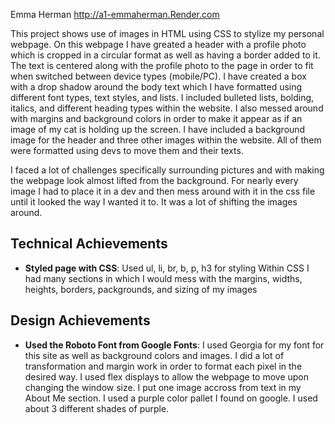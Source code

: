 Emma Herman
http://a1-emmaherman.Render.com

This project shows use of images in HTML using CSS to stylize my personal webpage.
On this webpage I have greated a header with a profile photo which is cropped in a circular format as well as having a border added to it. 
The text is centered along with the profile photo to the page in order to fit when switched between device types (mobile/PC).
I have created a box with a drop shadow around the body text which I have formatted using different font types, text styles, and lists.
I included bulleted lists, bolding, italics, and different heading types within the website. I also messed around with margins and background 
colors in order to make it appear as if an image of my cat is holding up the screen. I have included a background image for the header and 
three other images within the website. All of them were formatted using devs to move them and their texts. 

I faced a lot of challenges specifically surrounding pictures and with making the webpage look almost lifted from the background. For nearly every image I had to place it in a dev and then mess around with it in the css file until it looked the way I wanted it to. It was a lot of shifting the images around. 

## Technical Achievements
- **Styled page with CSS**: Used ul, li, br, b, p, h3 for styling
                            Within CSS I had many sections in which I would mess with the margins, widths, heights, borders, packgrounds, and sizing of my images

## Design Achievements
- **Used the Roboto Font from Google Fonts**: I used Georgia for my font for this site as well as background colors and images. I did a lot of transformation and margin work in order to format each pixel in the desired way. I used flex displays to allow the webpage to move upon changing the window size. I put one image accross from text in my About Me section. 
I used a purple color pallet I found on google. I used about 3 different shades of purple. 
